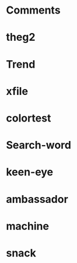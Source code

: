 # Comments
# theg2
# Trend
# xfile
# colortest
# Search-word
# keen-eye
# ambassador
# machine
# snack
